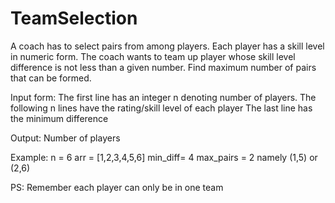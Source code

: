 # TeamSelection

A coach has to select pairs from among players. Each player has a skill level in numeric form. 
The coach wants to team up player whose skill level difference is not less than a given number. 
Find maximum number of pairs that can be formed.

Input form: The first line has an integer n denoting number of players.
            The following n lines have the rating/skill level of each player
            The last line has the minimum difference

Output:     Number of players

Example: n = 6
         arr = [1,2,3,4,5,6]
         min_diff= 4
         max_pairs = 2 namely (1,5) or (2,6)


PS: Remember each player can only be in one team
